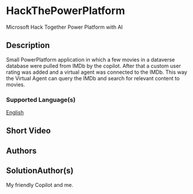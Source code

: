 # HackThePowerPlatform
Microsoft Hack Together Power Platform with AI

## Description

Small PowerPlatform application in which a few movies in a dataverse database were pulled from IMDb by the copilot. After that a custom user rating was added and a virtual agent was connected to the IMDb. 
This way the Virtual Agent can query the IMDb and search for relevant content to movies.

### Supported Language(s)

[English](.en-usprompt.md)

## Short Video



## Authors

SolutionAuthor(s)
-----------------
My friendly Copilot and me.
